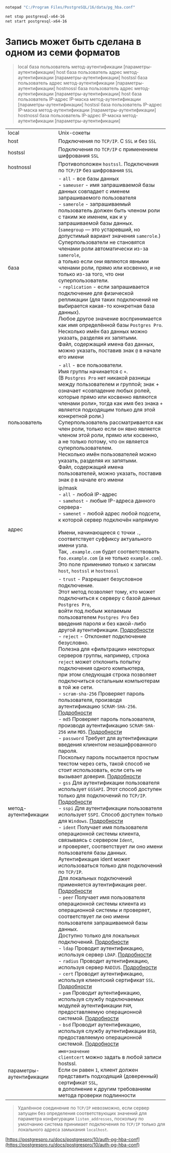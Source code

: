 ```bash
notepad "C:/Program Files/PostgreSQL/16/data/pg_hba.conf"
```

```bash
net stop postgresql-x64-16
net start postgresql-x64-16
```

# Запись может быть сделана в одном из семи форматов

> local      база  пользователь  метод-аутентификации  [параметры-аутентификации]
> host       база  пользователь  адрес  метод-аутентификации  [параметры-аутентификации]
> hostssl    база  пользователь  адрес  метод-аутентификации  [параметры-аутентификации]
> hostnossl  база  пользователь  адрес  метод-аутентификации  [параметры-аутентификации]
> host       база  пользователь  IP-адрес  IP-маска  метод-аутентификации  [параметры-аутентификации]
> hostssl    база  пользователь  IP-адрес  IP-маска  метод-аутентификации  [параметры-аутентификации]
> hostnossl  база  пользователь  IP-адрес  IP-маска  метод-аутентификации  [параметры-аутентификации]


|                          |                                                                                                                                                                                                                                                                                                                                                                                                                                                                                                                                                                                                                                                                                                                                                                                                                                                                                                                                                                                                                                                                                                                                                                                                                                                                                                                                                                                                                                                                                                                                                                                                                                                                                                                                                                                                                                                                                                                                                                                                                                                                                                                                                                                                                                                                                                                                                                                                                                                                                                                                                                                                                                                                                                                                                                                                                                                                                                                                                                                                                                                                                                                                                                                                                                                                                                                                                              |
|--------------------------|--------------------------------------------------------------------------------------------------------------------------------------------------------------------------------------------------------------------------------------------------------------------------------------------------------------------------------------------------------------------------------------------------------------------------------------------------------------------------------------------------------------------------------------------------------------------------------------------------------------------------------------------------------------------------------------------------------------------------------------------------------------------------------------------------------------------------------------------------------------------------------------------------------------------------------------------------------------------------------------------------------------------------------------------------------------------------------------------------------------------------------------------------------------------------------------------------------------------------------------------------------------------------------------------------------------------------------------------------------------------------------------------------------------------------------------------------------------------------------------------------------------------------------------------------------------------------------------------------------------------------------------------------------------------------------------------------------------------------------------------------------------------------------------------------------------------------------------------------------------------------------------------------------------------------------------------------------------------------------------------------------------------------------------------------------------------------------------------------------------------------------------------------------------------------------------------------------------------------------------------------------------------------------------------------------------------------------------------------------------------------------------------------------------------------------------------------------------------------------------------------------------------------------------------------------------------------------------------------------------------------------------------------------------------------------------------------------------------------------------------------------------------------------------------------------------------------------------------------------------------------------------------------------------------------------------------------------------------------------------------------------------------------------------------------------------------------------------------------------------------------------------------------------------------------------------------------------------------------------------------------------------------------------------------------------------------------------------------------------------|
| local                    | Unix-сокеты                                                                                                                                                                                                                                                                                                                                                                                                                                                                                                                                                                                                                                                                                                                                                                                                                                                                                                                                                                                                                                                                                                                                                                                                                                                                                                                                                                                                                                                                                                                                                                                                                                                                                                                                                                                                                                                                                                                                                                                                                                                                                                                                                                                                                                                                                                                                                                                                                                                                                                                                                                                                                                                                                                                                                                                                                                                                                                                                                                                                                                                                                                                                                                                                                                                                                                                                                  |
| host                     | Подключения по `TCP/IP`. С `SSL` и без `SSL`                                                                                                                                                                                                                                                                                                                                                                                                                                                                                                                                                                                                                                                                                                                                                                                                                                                                                                                                                                                                                                                                                                                                                                                                                                                                                                                                                                                                                                                                                                                                                                                                                                                                                                                                                                                                                                                                                                                                                                                                                                                                                                                                                                                                                                                                                                                                                                                                                                                                                                                                                                                                                                                                                                                                                                                                                                                                                                                                                                                                                                                                                                                                                                                                                                                                                                                 |
| hostssl                  | Подключения по `TCP/IP` с применением шифрования `SSL`                                                                                                                                                                                                                                                                                                                                                                                                                                                                                                                                                                                                                                                                                                                                                                                                                                                                                                                                                                                                                                                                                                                                                                                                                                                                                                                                                                                                                                                                                                                                                                                                                                                                                                                                                                                                                                                                                                                                                                                                                                                                                                                                                                                                                                                                                                                                                                                                                                                                                                                                                                                                                                                                                                                                                                                                                                                                                                                                                                                                                                                                                                                                                                                                                                                                                                       |
| hostnossl                | Противоположен `hostssl`. Подключения по `TCP/IP` без шифрования `SSL`                                                                                                                                                                                                                                                                                                                                                                                                                                                                                                                                                                                                                                                                                                                                                                                                                                                                                                                                                                                                                                                                                                                                                                                                                                                                                                                                                                                                                                                                                                                                                                                                                                                                                                                                                                                                                                                                                                                                                                                                                                                                                                                                                                                                                                                                                                                                                                                                                                                                                                                                                                                                                                                                                                                                                                                                                                                                                                                                                                                                                                                                                                                                                                                                                                                                                       |
| база                     | - `all` - все базы данных<br>- `sameuser` - имя запрашиваемой базы данных совпадает с именем запрашиваемого пользователя<br>- `samerole` - запрашиваемый пользователь должен быть членом роли с таким же именем, как и у запрашиваемой базы данных.<br>  (`samegroup` — это устаревший, но допустимый вариант значения `samerole`.)<br>  Суперпользователи не становятся членами роли автоматически из-за `samerole`,<br>  а только если они являются явными членами роли, прямо или косвенно, и не только из-за того, что они суперпользователи.<br>- `replication` - если запрашивается подключение для физической репликации (для таких подключений не выбирается какая-то конкретная база данных).<br>Любое другое значение воспринимается как имя определённой базы `Postgres Pro`.<br>Несколько имён баз данных можно указать, разделяя их запятыми.<br>Файл, содержащий имена баз данных, можно указать, поставив знак `@` в начале его имени                                                                                                                                                                                                                                                                                                                                                                                                                                                                                                                                                                                                                                                                                                                                                                                                                                                                                                                                                                                                                                                                                                                                                                                                                                                                                                                                                                                                                                                                                                                                                                                                                                                                                                                                                                                                                                                                                                                                                                                                                                                                                                                                                                                                                                                                                                                                                                                                         |
| пользователь             | - `all` - все пользователи.<br>  Имя группы начинается с `+`.<br>  (В `Postgres Pro` нет никакой разницы между пользователем и группой; знак + означает «совпадение любых ролей,<br>   которые прямо или косвенно являются членами роли», тогда как имя без знака `+` является подходящим только для этой конкретной роли.)<br>  Суперпользователь рассматривается как член роли, только если он явно является членом этой роли, прямо или косвенно,<br>  а не только потому, что он является суперпользователем.<br>Несколько имён пользователей можно указать, разделяя их запятыми.<br>Файл, содержащий имена пользователей, можно указать, поставив знак `@` в начале его имени                                                                                                                                                                                                                                                                                                                                                                                                                                                                                                                                                                                                                                                                                                                                                                                                                                                                                                                                                                                                                                                                                                                                                                                                                                                                                                                                                                                                                                                                                                                                                                                                                                                                                                                                                                                                                                                                                                                                                                                                                                                                                                                                                                                                                                                                                                                                                                                                                                                                                                                                                                                                                                                                          |
| адрес                    | ip/mask<br>- `all` - любой IP-адрес<br>- `samehost` - любые IP-адреса данного сервера- <br>- `samenet` - любой адрес любой подсети, к которой сервер подключён напрямую<br><br>Имени, начинающееся с точки `.`, соответствует суффиксу актуального имени узла.<br>Так, `.example.com` будет соответствовать `foo.example.com` (а не только `example.com`).<br>Это поле применимо только к записям `host`, `hostssl` и `hostnossl`                                                                                                                                                                                                                                                                                                                                                                                                                                                                                                                                                                                                                                                                                                                                                                                                                                                                                                                                                                                                                                                                                                                                                                                                                                                                                                                                                                                                                                                                                                                                                                                                                                                                                                                                                                                                                                                                                                                                                                                                                                                                                                                                                                                                                                                                                                                                                                                                                                                                                                                                                                                                                                                                                                                                                                                                                                                                                                                            |
| метод-аутентификации     | - `trust` - Разрешает безусловное подключение.<br>  Этот метод позволяет тому, кто может подключиться к серверу с базой данных `Postgres Pro`,<br>  войти под любым желаемым пользователем `Postgres Pro` без введения пароля и без какой-либо другой аутентификации. [Подробности](https://postgrespro.ru/docs/postgrespro/10/auth-methods#AUTH-TRUST)<br>- `reject` - Отклоняет подключение безусловно.<br>  Полезна для «фильтрации» некоторых серверов группы, например, строка `reject` может отклонить попытку подключения одного компьютера,<br>  при этом следующая строка позволяет подключиться остальным компьютерам в той же сети.<br>- `scram-sha-256` Проверяет пароль пользователя, производя аутентификацию `SCRAM-SHA-256`. [Подробности](https://postgrespro.ru/docs/postgrespro/10/auth-methods#AUTH-PASSWORD)<br>- `md5` Проверяет пароль пользователя, производя аутентификацию `SCRAM-SHA-256` или `MD5`. [Подробности](https://postgrespro.ru/docs/postgrespro/10/auth-methods#AUTH-PASSWORD)<br>- `password` Требует для аутентификации введения клиентом незашифрованного пароля.<br>  Поскольку пароль посылается простым текстом через сеть, такой способ не стоит использовать, если сеть не вызывает доверия. [Подробности](https://postgrespro.ru/docs/postgrespro/10/auth-methods#AUTH-PASSWORD)<br>- `gss` Для аутентификации пользователя использует `GSSAPI`. Этот способ доступен только для подключений по `TCP/IP`. [Подробности](https://postgrespro.ru/docs/postgrespro/10/auth-methods#GSSAPI-AUTH)<br>- `sspi` Для аутентификации пользователя использует `SSPI`. Способ доступен только для `Windows`. [Подробности](https://postgrespro.ru/docs/postgrespro/10/auth-methods#SSPI-AUTH)<br>- `ident` Получает имя пользователя операционной системы клиента, связываясь с сервером `Ident`,<br>  и проверяет, соответствует ли оно имени пользователя базы данных.<br>  Аутентификация ident может использоваться только для подключений по `TCP/IP`.<br>  Для локальных подключений применяется аутентификация peer. [Подробности](https://postgrespro.ru/docs/postgrespro/10/auth-methods#AUTH-IDENT)<br>- `peer` Получает имя пользователя операционной системы клиента из операционной системы и проверяет,<br>  соответствует ли оно имени пользователя запрашиваемой базы данных.<br>  Доступно только для локальных подключений. [Подробности](https://postgrespro.ru/docs/postgrespro/10/auth-methods#AUTH-PEER)<br>- `ldap` Проводит аутентификацию, используя сервер `LDAP`. [Подробности](https://postgrespro.ru/docs/postgrespro/10/auth-methods#AUTH-LDAP)<br>- `radius` Проводит аутентификацию, используя сервер `RADIUS`. [Подробности](https://postgrespro.ru/docs/postgrespro/10/auth-methods#AUTH-RADIUS)<br>- `cert` Проводит аутентификацию, используя клиентский сертификат `SSL`. [Подробности](https://postgrespro.ru/docs/postgrespro/10/auth-methods#AUTH-CERT)<br>- `pam` Проводит аутентификацию, используя службу подключаемых модулей аутентификации `PAM`, предоставляемую операционной системой. [Подробности](https://postgrespro.ru/docs/postgrespro/10/auth-methods#AUTH-PAM)<br>- `bsd` Проводит аутентификацию, используя службу аутентификации `BSD`, предоставляемую операционной системой. [Подробности](https://postgrespro.ru/docs/postgrespro/10/auth-methods#AUTH-BSD) |
| параметры-аутентификации | `имя=значение`<br>`clientcert` можно задать в любой записи hostssl.<br>Если он равен `1`, клиент должен представить подходящий (доверенный) сертификат `SSL`,<br>в дополнение к другим требованиям метода проверки подлинности                                                                                                                                                                                                                                                                                                                                                                                                                                                                                                                                                                                                                                                                                                                                                                                                                                                                                                                                                                                                                                                                                                                                                                                                                                                                                                                                                                                                                                                                                                                                                                                                                                                                                                                                                                                                                                                                                                                                                                                                                                                                                                                                                                                                                                                                                                                                                                                                                                                                                                                                                                                                                                                                                                                                                                                                                                                                                                                                                                                                                                                                                                                               |




> Удалённое соединение по `TCP/IP` невозможно, если сервер запущен без определения соответствующих значений
> для параметра конфигурации `listen_addresses`, поскольку по умолчанию система принимает подключения по `TCP/IP`
> только для локального адреса замыкания `localhost`.

[https://postgrespro.ru/docs/postgrespro/10/auth-pg-hba-conf](https://postgrespro.ru/docs/postgrespro/10/auth-pg-hba-conf)
